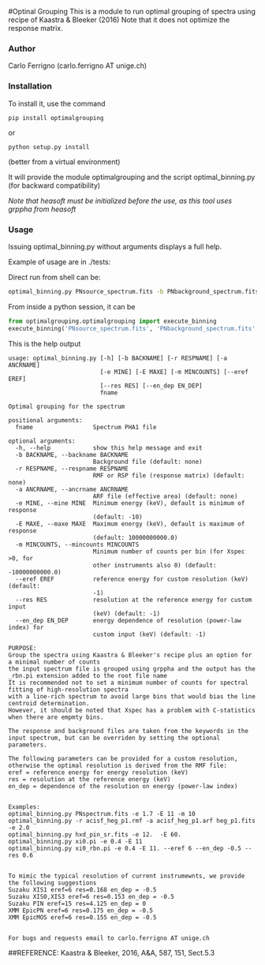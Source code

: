 #Optinal Grouping
This is a module to run optimal grouping of spectra using recipe of Kaastra & Bleeker (2016)
Note that it does not optimize the response matrix.

### Author
Carlo Ferrigno (carlo.ferrigno AT unige.ch)

### Installation
To install it, use the command
````
pip install optimalgrouping
````
or
````
python setup.py install
````
(better from a virtual environment)

It will provide the module optimalgrouping and the script optimal_binning.py (for backward compatibility)

*Note that heasoft must be initialized before the use, as this tool uses grppha from heasoft*

### Usage

Issuing optimal_binning.py without arguments displays a full help.

Example of usage are in ./tests:

Direct run from shell can be:
````bash
optimal_binning.py PNsource_spectrum.fits -b PNbackground_spectrum.fits -r PN_spectrum.rmf -a PN_spectrum.arf -e 0.5 -E 10
````

From inside a python session, it can be
````python
from optimalgrouping.optimalgrouping import execute_binning
execute_binning('PNsource_spectrum.fits', 'PNbackground_spectrum.fits',  'PN_spectrum.rmf',  'PN_spectrum.arf',  0.5, 10.0)
````

This is the help output
````
usage: optimal_binning.py [-h] [-b BACKNAME] [-r RESPNAME] [-a ANCRNAME]
                          [-e MINE] [-E MAXE] [-m MINCOUNTS] [--eref EREF]
                          [--res RES] [--en_dep EN_DEP]
                          fname

Optimal grouping for the spectrum

positional arguments:
  fname                 Spectrum PHA1 file

optional arguments:
  -h, --help            show this help message and exit
  -b BACKNAME, --backname BACKNAME
                        Background file (default: none)
  -r RESPNAME, --respname RESPNAME
                        RMF or RSP file (response matrix) (default: none)
  -a ANCRNAME, --ancrname ANCRNAME
                        ARF file (effective area) (default: none)
  -e MINE, --mine MINE  Minimum energy (keV), default is minimum of response
                        (default: -10)
  -E MAXE, --maxe MAXE  Maximum energy (keV), default is maximum of response
                        (default: 10000000000.0)
  -m MINCOUNTS, --mincounts MINCOUNTS
                        Minimum number of counts per bin (for Xspec >0, for
                        other instruments also 0) (default: -10000000000.0)
  --eref EREF           reference energy for custom resolution (keV) (default:
                        -1)
  --res RES             resolution at the reference energy for custom input
                        (keV) (default: -1)
  --en_dep EN_DEP       energy dependence of resolution (power-law index) for
                        custom input (keV) (default: -1)

PURPOSE:
Group the spectra using Kaastra & Bleeker's recipe plus an option for a minimal number of counts
the input spectrum file is grouped using grppha and the output has the _rbn.pi extension added to the root file name
It is recommended not to set a minimum number of counts for spectral fitting of high-resolution spectra
with a line-rich spectrum to avoid large bins that would bias the line centroid determination.
However, it should be noted that Xspec has a problem with C-statistics when there are empmty bins.

The response and background files are taken from the keywords in the input spectrum, but can be overriden by setting the optional parameters.

The following parameters can be provided for a custom resolution, otherwise the optimal resolution is derived from the RMF file:
eref = reference energy for energy resolution (keV)
res = resolution at the reference energy (keV)
en_dep = dependence of the resolution on energy (power-law index)


Examples:
optimal_binning.py PNspectrum.fits -e 1.7 -E 11 -m 10
optimal_binning.py -r acisf_heg_p1.rmf -a acisf_heg_p1.arf heg_p1.fits -e 2.0
optimal_binning.py hxd_pin_sr.fits -e 12.  -E 60.
optimal_binning.py xi0.pi -e 0.4 -E 11
optimal_binning.py xi0_rbn.pi -e 0.4 -E 11. --eref 6 --en_dep -0.5 --res 0.6


To mimic the typical resolution of current instrumewnts, we provide the following suggestions
Suzaku XIS1 eref=6 res=0.168 en_dep = -0.5
Suzaku XIS0,XIS3 eref=6 res=0.153 en_dep = -0.5
Suzaku PIN eref=15 res=4.125 en_dep = 0
XMM EpicPN eref=6 res=0.175 en_dep = -0.5
XMM EpicMOS eref=6 res=0.155 en_dep = -0.5


For bugs and requests email to carlo.ferrigno AT unige.ch
````

##REFERENCE: 
Kaastra & Bleeker, 2016, A&A, 587, 151, Sect.5.3


